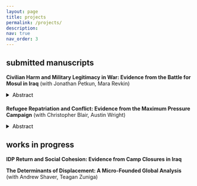 ```yaml
---
layout: page
title: projects
permalink: /projects/
description: 
nav: true
nav_order: 3
---
```


## submitted manuscripts 
**Civilian Harm and Military Legitimacy in War: Evidence from the Battle for Mosul in Iraq** (with Jonathan Petkun, Mara Revkin) 
<a href="https://ssrn.com/abstract=4633249" target="_blank"><i class="fa fa-fw fa-link" aria-hidden="true"></i></a>

<style>
  .toggle-button {
    background-color: transparent;
    color: #000;
    border: none;
    padding: 0;
    cursor: pointer;
  }

  .triangle {
    width: 0;
    height: 0;
    border-top: 5px solid transparent;
    border-bottom: 5px solid transparent;
    border-left: 8px solid #000;
    display: inline-block;
    margin-right: 5px;
    transform: rotate(0deg);
    transition: transform 0.3s;
  }

  .toggle-button.active .triangle {
    transform: rotate(90deg);
  }

  .abstract-container {
    margin-bottom: 20px; /* Space after the button */
  }
</style>
<div class="abstract-container">
  <div class="toggle-button" id="toggle-abstract-1">
    <span class="triangle"></span>
    <span>Abstract</span>
  </div>
  <div id="abstract-1" style="display: none;">
    The legitimacy of armed forces in the eyes of civilians is increasingly recognized as crucial not only for battlefield effectiveness but also for conflict resolution and peace-building. However, the micro-determinants of “military legitimacy” are poorly understood. We argue that perceptions of military legitimacy are shaped by two key dimensions of warfare: just cause and just conduct. Leveraging naturally occurring variation during one of the most deadly urban battles in recent history—the multi-national campaign to defeat the Islamic State in Mosul, Iraq—we evaluate our theory with a mixed-methods design combining original survey data, satellite imagery, and interviews. Civilians living in neighborhoods where armed forces were less careful to protect civilians view those forces as less legitimate than civilians elsewhere. Surprisingly, these results persist after conditioning on personal experiences with harm, suggesting that perceptions are influenced not only by victimization—consistent with previous studies—but also by beliefs about the morality of armed forces’ conduct and the cause for which they are fighting.
  </div>
</div>

**Refugee Repatriation and Conflict: Evidence from the Maximum Pressure Campaign** (with Christopher Blair, Austin Wright) 
<a href="https://papers.ssrn.com/sol3/papers.cfm?abstract_id=5081898" target="_blank"><i class="fa fa-fw fa-link" aria-hidden="true"></i></a>

<div class="abstract-container">
  <div class="toggle-button" id="toggle-abstract-2">
    <span class="triangle"></span>
    <span>Abstract</span>
  </div>
  <div id="abstract-2" style="display: none;">
    How does refugee return shape conflict in migrants' destination communities? We argue that conditions inducing repatriation bear critically on the consequences of return. When refugees return because of worsening conditions in host countries, they are often marginalized and destitute. In this setting, mass return risks amplifying conflict in returnee-receiving communities. We test this theory leveraging the Trump administration's sudden reimposition of sanctions on Iran in 2018. These "Maximum Pressure" sanctions decimated the Iranian economy and spurred mass return of Afghan refugees from Iran. Exploiting historical returnee settlement patterns and the plausibly exogenous timing of the sanctions, we estimate the causal effect of large-scale refugee repatriation on violence. We find that the returnee influx increased insurgent violence in returnees' destination communities. We find suggestive evidence for an opportunity cost mechanism. Sanctions-induced currency depreciation reduced household incomes in returnee-receiving areas, lowering reservation wages and driving up insurgent recruitment. We also find evidence that Iran retaliated against the sanctions by escalating support for Afghan insurgent factions. While insurgent violence increased in repatriation communities, there was no effect on communal conflict.
  </div>
</div>

<script>
  document.addEventListener("DOMContentLoaded", function() {
    var toggleButton1 = document.getElementById("toggle-abstract-1");
    var abstract1 = document.getElementById("abstract-1");

    toggleButton1.addEventListener("click", function() {
      var isActive = toggleButton1.classList.contains("active");
      if (!isActive) {
        abstract1.style.display = "block";
        toggleButton1.classList.add("active");
      } else {
        abstract1.style.display = "none";
        toggleButton1.classList.remove("active");
      }
    });

    var toggleButton2 = document.getElementById("toggle-abstract-2");
    var abstract2 = document.getElementById("abstract-2");

    toggleButton2.addEventListener("click", function() {
      var isActive = toggleButton2.classList.contains("active");
      if (!isActive) {
        abstract2.style.display = "block";
        toggleButton2.classList.add("active");
      } else {
        abstract2.style.display = "none";
        toggleButton2.classList.remove("active");
      }
    });
  });
</script>


## works in progress 

**IDP Return and Social Cohesion: Evidence from Camp Closures in Iraq**

**The Determinants of Displacement: A Micro-Founded Global Analysis** (with Andrew Shaver, Teagan Zuniga) 
